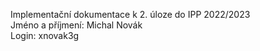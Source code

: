 Implementační dokumentace k 2. úloze do IPP 2022/2023 <br>
Jméno a příjmení: Michal Novák <br>
Login: xnovak3g